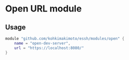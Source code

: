 # Open URL module

## Usage

```lua
module "github.com/kohkimakimoto/essh/modules/open" {
    name = "open-dev-server",
    url = "https://localhost:8080/"
}
```